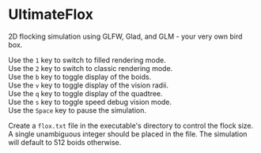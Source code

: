 # UltimateFlox
2D flocking simulation using GLFW, Glad, and GLM - your very own bird box.

Use the ```1``` key to switch to filled rendering mode.<br>
Use the ```2``` key to switch to classic rendering mode.<br>
Use the ```b``` key to toggle display of the boids.<br>
Use the ```v``` key to toggle display of the vision radii.<br>
Use the ```q``` key to toggle display of the quadtree.<br>
Use the ```s``` key to toggle speed debug vision mode.<br>
Use the ```Space``` key to pause the simulation.<br>

Create a ```flox.txt``` file in the executable's directory to control the flock size.
A single unambiguous integer should be placed in the file. The simulation will default to 512 boids otherwise.
